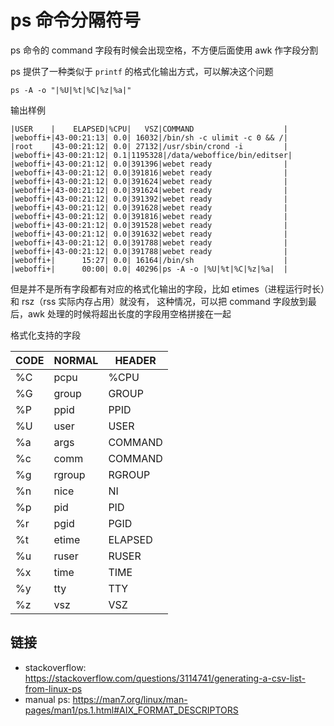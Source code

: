 # ps 命令分隔符号

[//]: <> (linux, ps, 格式化, 分隔符, 运维)

ps 命令的 command 字段有时候会出现空格，不方便后面使用 awk 作字段分割

ps 提供了一种类似于 `printf` 的格式化输出方式，可以解决这个问题

```
ps -A -o "|%U|%t|%C|%z|%a|"
```

输出样例

```
|USER    |    ELAPSED|%CPU|   VSZ|COMMAND                    |
|weboffi+|43-00:21:13| 0.0| 16032|/bin/sh -c ulimit -c 0 && /|
|root    |43-00:21:12| 0.0| 27132|/usr/sbin/crond -i         |
|weboffi+|43-00:21:12| 0.1|1195328|/data/weboffice/bin/editser|
|weboffi+|43-00:21:12| 0.0|391396|webet ready                |
|weboffi+|43-00:21:12| 0.0|391816|webet ready                |
|weboffi+|43-00:21:12| 0.0|391624|webet ready                |
|weboffi+|43-00:21:12| 0.0|391624|webet ready                |
|weboffi+|43-00:21:12| 0.0|391392|webet ready                |
|weboffi+|43-00:21:12| 0.0|391628|webet ready                |
|weboffi+|43-00:21:12| 0.0|391816|webet ready                |
|weboffi+|43-00:21:12| 0.0|391528|webet ready                |
|weboffi+|43-00:21:12| 0.0|391632|webet ready                |
|weboffi+|43-00:21:12| 0.0|391788|webet ready                |
|weboffi+|43-00:21:12| 0.0|391788|webet ready                |
|weboffi+|      15:27| 0.0| 16164|/bin/sh                    |
|weboffi+|      00:00| 0.0| 40296|ps -A -o |%U|%t|%C|%z|%a|  |
```

但是并不是所有字段都有对应的格式化输出的字段，比如 etimes（进程运行时长）和 rsz（rss 实际内存占用）就没有，
这种情况，可以把 command 字段放到最后，awk 处理的时候将超出长度的字段用空格拼接在一起

格式化支持的字段

| CODE | NORMAL | HEADER  |
| ---- | ------ | ------- |
| %C   | pcpu   | %CPU    |
| %G   | group  | GROUP   |
| %P   | ppid   | PPID    |
| %U   | user   | USER    |
| %a   | args   | COMMAND |
| %c   | comm   | COMMAND |
| %g   | rgroup | RGROUP  |
| %n   | nice   | NI      |
| %p   | pid    | PID     |
| %r   | pgid   | PGID    |
| %t   | etime  | ELAPSED |
| %u   | ruser  | RUSER   |
| %x   | time   | TIME    |
| %y   | tty    | TTY     |
| %z   | vsz    | VSZ     |

## 链接

- stackoverflow: <https://stackoverflow.com/questions/3114741/generating-a-csv-list-from-linux-ps>
- manual ps: <https://man7.org/linux/man-pages/man1/ps.1.html#AIX_FORMAT_DESCRIPTORS>

